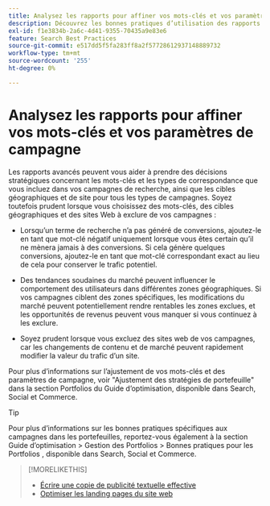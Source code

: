 ```yaml
---
title: Analysez les rapports pour affiner vos mots-clés et vos paramètres de campagne
description: Découvrez les bonnes pratiques d’utilisation des rapports pour affiner vos mots-clés et paramètres de campagne.
exl-id: f1e3834b-2a6c-4d41-9355-70435a9e83e6
feature: Search Best Practices
source-git-commit: e517dd5f5fa283ff8a2f57728612937148889732
workflow-type: tm+mt
source-wordcount: '255'
ht-degree: 0%

---
```


# Analysez les rapports pour affiner vos mots-clés et vos paramètres de campagne

Les rapports avancés peuvent vous aider à prendre des décisions stratégiques concernant les mots-clés et les types de correspondance que vous incluez dans vos campagnes de recherche, ainsi que les cibles géographiques et de site pour tous les types de campagnes. Soyez toutefois prudent lorsque vous choisissez des mots-clés, des cibles géographiques et des sites Web à exclure de vos campagnes :

* Lorsqu’un terme de recherche n’a pas généré de conversions, ajoutez-le en tant que mot-clé négatif uniquement lorsque vous êtes certain qu’il ne mènera jamais à des conversions. Si cela génère quelques conversions, ajoutez-le en tant que mot-clé correspondant exact au lieu de cela pour conserver le trafic potentiel.

* Des tendances soudaines du marché peuvent influencer le comportement des utilisateurs dans différentes zones géographiques. Si vos campagnes ciblent des zones spécifiques, les modifications du marché peuvent potentiellement rendre rentables les zones exclues, et les opportunités de revenus peuvent vous manquer si vous continuez à les exclure.

* Soyez prudent lorsque vous excluez des sites web de vos campagnes, car les changements de contenu et de marché peuvent rapidement modifier la valeur du trafic d’un site.

Pour plus d’informations sur l’ajustement de vos mots-clés et des paramètres de campagne, voir &quot;Ajustement des stratégies de portefeuille&quot; dans la section Portfolios du Guide d’optimisation, disponible dans Search, Social et Commerce.<!-- verify convention for referencing Optimization Guide here -->

>[!TIP]
>
>Pour plus d’informations sur les bonnes pratiques spécifiques aux campagnes dans les portefeuilles, reportez-vous également à la section Guide d’optimisation > Gestion des Portfolios > Bonnes pratiques pour les Portfolios , disponible dans Search, Social et Commerce.<!-- verify convention for referencing Optimization Guide here -->

>[!MORELIKETHIS]
>
>* [Écrire une copie de publicité textuelle effective](best-practices-write.md)
>* [Optimiser les landing pages du site web](best-practices-optimize.md)
